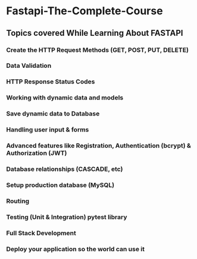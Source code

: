 # Fastapi-The-Complete-Course

## Topics covered While Learning About FASTAPI

### Create the HTTP Request Methods (GET, POST, PUT, DELETE)

### Data Validation

### HTTP Response Status Codes

### Working with dynamic data and models

### Save dynamic data to Database

### Handling user input & forms

### Advanced features like Registration, Authentication (bcrypt) & Authorization (JWT)

### Database relationships (CASCADE, etc)

### Setup production database (MySQL)

### Routing

### Testing (Unit & Integration) pytest library

### Full Stack Development

### Deploy your application so the world can use it